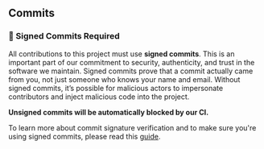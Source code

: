 ## Commits

### 🔏 Signed Commits Required

All contributions to this project must use **signed commits**. This is an important part of our commitment to security, 
authenticity, and trust in the software we maintain. Signed commits prove that a commit actually came from you, not just 
someone who knows your name and email. Without signed commits, it’s possible for malicious actors to impersonate contributors 
and inject malicious code into the project. 

**Unsigned commits will be automatically blocked by our CI.**

To learn more about commit signature verification and to make sure you're using signed commits, please read this [guide](https://docs.github.com/en/authentication/managing-commit-signature-verification/about-commit-signature-verification).

